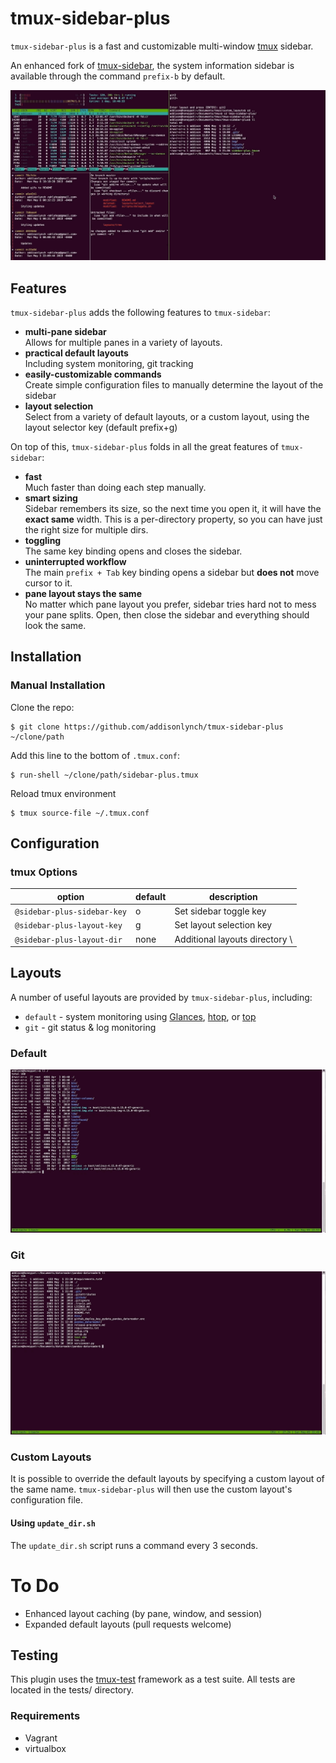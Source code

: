 # tmux-sidebar-plus

``tmux-sidebar-plus`` is a fast and customizable multi-window
[tmux](https://github.com/tmux/tmux) sidebar.

An enhanced fork of [tmux-sidebar](https://github.com/tmux-plugins/tmux-sidebar),
the system information sidebar is available through the command ``prefix-b`` by default.

![tmux-sidebar-plus](/img/detailed_small.gif)

## Features


``tmux-sidebar-plus`` adds the following features to ``tmux-sidebar``:

- **multi-pane sidebar**<br/>
  Allows for multiple panes in a variety of layouts.
- **practical default layouts**</br>
  Including system monitoring, git tracking
- **easily-customizable commands**<br/>
  Create simple configuration files to manually determine the layout of the
  sidebar
- **layout selection**<br/>
  Select from a variety of default layouts, or a custom layout, using the
  layout selector key (default prefix+g)


On top of this, ``tmux-sidebar-plus`` folds in all the great features of
``tmux-sidebar``:

- **fast**<br/>
  Much faster than doing each step manually.
- **smart sizing**<br/>
  Sidebar remembers its size, so the next time you open it, it will have the
  **exact same** width. This is a per-directory property, so you can have just
  the right size for multiple dirs.
- **toggling**<br/>
  The same key binding opens and closes the sidebar.
- **uninterrupted workflow**<br/>
  The main `prefix + Tab` key binding opens a sidebar but **does not** move
  cursor to it.
- **pane layout stays the same**<br/>
  No matter which pane layout you prefer, sidebar tries hard not to mess your
  pane splits. Open, then close the sidebar and everything should look the same.


## Installation

### Manual Installation

Clone the repo:

```
$ git clone https://github.com/addisonlynch/tmux-sidebar-plus ~/clone/path
```

Add this line to the bottom of ``.tmux.conf``:

```
$ run-shell ~/clone/path/sidebar-plus.tmux
```

Reload tmux environment

```
$ tmux source-file ~/.tmux.conf
```

## Configuration


### tmux Options

| option | default | description    |
|-------|------|---|
| ``@sidebar-plus-sidebar-key``  | o | Set sidebar toggle key |
| ``@sidebar-plus-layout-key`` | g | Set layout selection key |
| ``@sidebar-plus-layout-dir`` | none | Additional layouts directory \


## Layouts

A number of useful layouts are provided by ``tmux-sidebar-plus``, including:

* ``default`` - system monitoring using [Glances](https://nicolargo.github.io/glances/),
  [htop](https://hisham.hm/htop/), or [top](https://linux.die.net/man/1/top)
* ``git`` - git status & log monitoring

### Default

![Default Layout](/img/default_small.gif)

### Git

![Git Layout](/img/git_small.gif)

### Custom Layouts

It is possible to override the default layouts by specifying a custom layout of
the same name. ``tmux-sidebar-plus`` will then use the custom layout's
configuration file.

#### Using ``update_dir.sh``

The ``update_dir.sh`` script runs a command every 3 seconds.

# To Do

* Enhanced layout caching (by pane, window, and session)
* Expanded default layouts (pull requests welcome)


## Testing

This plugin uses the [tmux-test](https://github.com/tmux-plugins/tmux-test)
framework as a test suite. All tests are located in the tests/ directory.

### Requirements

* Vagrant
* virtualbox

